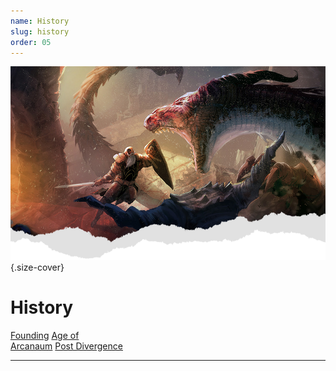 ```yaml
---
name: History
slug: history
order: 05
---
```

![Header](./assets/img/heading.png){.size-cover}
# History

<div class="menu-container">
    <a href="founding">Founding</a>
    <a href="age-of-arcanum">Age of<br/> Arcanaum</a>
    <a href="post-divergence">Post Divergence</a>
</div>
<hr/>